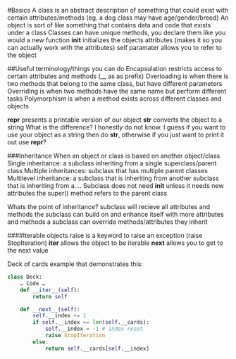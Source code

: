 #Basics
A class is an abstract description of something that could exist with certain attributes/methods (eg. a dog class may have age/gender/breed)
An object is sort of like something that contains data and code that exists under a class
Classes can have unique methods, you declare them like you would a new function 
__init__ initializes the objects attributes (makes it so you can actually work with the attributes)
self paramater allows you to refer to the object

##Useful terminology/things you can do
Encapsulation restricts access to certain attributes and methods (__ as as prefix)
Overloading is when there is two methods that belong to the same class, but have different parameters
Overriding is when two methods have the same name but perform different tasks
Polymorphism is when a method exists across different classes and objects 

__repr__ presents a printable version of our object
__str__ converts the object to a string
What is the difference? I honestly do not know. I guess if you want to use your object as a string then do __str__, otherwise if you just want to print it out use __repr__?

###Inheritance
When an object or class is based on another object/class
Single inheritance: a subclass inheriting from a single superclass/parent class
Multiple inheritances: subclass that has multiple parent classes
Multilevel inheritance: a subclass that is inheriting from another subclass that is inheriting from a....
Subclass does not need __init__ unless it needs new attributes
the super() method refers to the parent class

Whats the point of inheritance?
subclass will recieve all attributes and methods
the subclass can build on and enhance itself with more attributes and methods
a subclass can override methods/attributes they inherit

####Iterable objects
raise is a keyword to raise an exception (raise StopIteration)
__iter__ allows the object to be iterable
__next__ allows you to get to the next value 

Deck of cards example that demonstrates this:
```python
class Deck:
	… Code …
	def __iter__(self):
		return self

	def __next__(self):
		self.__index += 1
		if self.__index == len(self.__cards):
			self.__index = -1 # index reset
			raise StopIteration
		else:	
			return self.__cards[self.__index]

```

